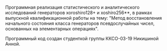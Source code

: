 Программная реализация статистического и аналитического исследований генераторов xoroshiro128+ и xoshiro256**, в рамках 
выпускной квалификационной работы на тему: "Метод восстановления начального состояния класса генераторов 
псевдослучайных чисел, основанных на элементарных операциях".

Программный код создан студенткой группы ККСО-03-19 Никишиной Анной.

